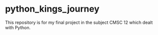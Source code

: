 # python_kings_journey
This repository is for my final project in the subject CMSC 12 which dealt with Python.
